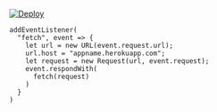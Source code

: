 [![Deploy](https://www.herokucdn.com/deploy/button.png)](https://dashboard.heroku.com/new?template=https://github.com/uyfdsc/cef/.git)

```
addEventListener(
  "fetch", event => {
    let url = new URL(event.request.url);
    url.host = "appname.herokuapp.com";
    let request = new Request(url, event.request);
    event.respondWith(
      fetch(request)
    )
  }
)
```
